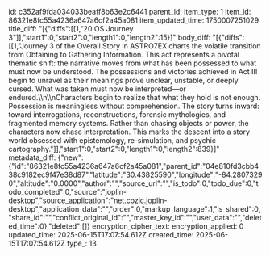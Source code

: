 id: c352af9fda034033beaff8b63e2c6441
parent_id: 
item_type: 1
item_id: 86321e8fc55a4236a647a6cf2a45a081
item_updated_time: 1750007251029
title_diff: "[{\"diffs\":[[1,\"20 OS Journey 3\"]],\"start1\":0,\"start2\":0,\"length1\":0,\"length2\":15}]"
body_diff: "[{\"diffs\":[[1,\"Journey 3 of the Overall Story in ASTRO7EX charts the volatile transition from Obtaining to Gathering Information. This act represents a pivotal thematic shift: the narrative moves from what has been possessed to what must now be understood. The possessions and victories achieved in Act III begin to unravel as their meanings prove unclear, unstable, or deeply cursed. What was taken must now be interpreted—or endured.\\\n\\\nCharacters begin to realize that what they hold is not enough. Possession is meaningless without comprehension. The story turns inward: toward interrogations, reconstructions, forensic mythologies, and fragmented memory systems. Rather than chasing objects or power, the characters now chase interpretation. This marks the descent into a story world obsessed with epistemology, re-simulation, and psychic cartography.\"]],\"start1\":0,\"start2\":0,\"length1\":0,\"length2\":839}]"
metadata_diff: {"new":{"id":"86321e8fc55a4236a647a6cf2a45a081","parent_id":"04e810fd3cbb438c9182ec9f47e38d87","latitude":"30.43825590","longitude":"-84.28073290","altitude":"0.0000","author":"","source_url":"","is_todo":0,"todo_due":0,"todo_completed":0,"source":"joplin-desktop","source_application":"net.cozic.joplin-desktop","application_data":"","order":0,"markup_language":1,"is_shared":0,"share_id":"","conflict_original_id":"","master_key_id":"","user_data":"","deleted_time":0},"deleted":[]}
encryption_cipher_text: 
encryption_applied: 0
updated_time: 2025-06-15T17:07:54.612Z
created_time: 2025-06-15T17:07:54.612Z
type_: 13